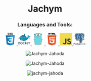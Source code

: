 <h1 align="center">Jachym</h1>
<h3 align="center">Languages and Tools:</h3>
<p align="center"> <a href="https://www.w3schools.com/css/" target="_blank" rel="noreferrer"> <img src="https://raw.githubusercontent.com/devicons/devicon/master/icons/css3/css3-original-wordmark.svg" alt="css3" width="40" height="40"/> </a> <a href="https://www.docker.com/" target="_blank" rel="noreferrer"> <img src="https://raw.githubusercontent.com/devicons/devicon/master/icons/docker/docker-original-wordmark.svg" alt="docker" width="40" height="40"/> </a> <a href="https://golang.org" target="_blank" rel="noreferrer"> <img src="https://raw.githubusercontent.com/devicons/devicon/master/icons/go/go-original.svg" alt="go" width="40" height="40"/> </a> <a href="https://www.w3.org/html/" target="_blank" rel="noreferrer"> <img src="https://raw.githubusercontent.com/devicons/devicon/master/icons/html5/html5-original-wordmark.svg" alt="html5" width="40" height="40"/> </a> <a href="https://developer.mozilla.org/en-US/docs/Web/JavaScript" target="_blank" rel="noreferrer"> <img src="https://raw.githubusercontent.com/devicons/devicon/master/icons/javascript/javascript-original.svg" alt="javascript" width="40" height="40"/> </a> <a href="https://www.postgresql.org" target="_blank" rel="noreferrer"> <img src="https://raw.githubusercontent.com/devicons/devicon/master/icons/postgresql/postgresql-original-wordmark.svg" alt="postgresql" width="40" height="40"/> </a> </p>
<div align="center">
<p><img src="https://github-readme-streak-stats.herokuapp.com/?user=Jachym-Jahoda&theme=dracula&border_radius=20" alt="Jachym-Jahoda" /></p>
<p><img src="https://github-readme-stats.vercel.app/api?username=Jachym-Jahoda&hide=stars&count_private=true&include_all_commits=true&count_private=true&show_icons=true&theme=dracula&border_radius=20" alt="Jachym-Jahoda" /></p>
<p><img src="https://github-readme-stats.vercel.app/api/top-langs/?username=Jachym-Jahoda&layout=compact&count_private=true&show_icons=true&theme=midnight_purple&border_radius=20" alt="jachym-jahoda" /></p>
</div>
